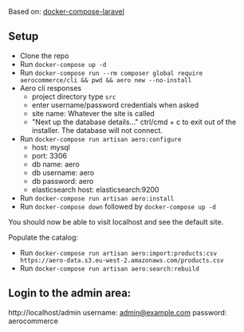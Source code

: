 Based on: [docker-compose-laravel](https://github.com/aschmelyun/docker-compose-laravel)

## Setup

- Clone the repo
- Run `docker-compose up -d`
- Run `docker-compose run --rm composer global require aerocommerce/cli && pwd && aero new --no-install`
- Aero cli responses
  - project directory type `src`
  - enter username/password credentials when asked
  - site name: Whatever the site is called
  - "Next up the database details..." ctrl/cmd + c to exit out of the installer. The database will not connect.
- Run `docker-compose run artisan aero:configure`
  - host: mysql
  - port: 3306
  - db name: aero
  - db username: aero
  - db password: aero
  - elasticsearch host: elasticsearch:9200
- Run `docker-compose run artisan aero:install`
- Run `docker-compose down` followed by `docker-compose up -d`

You should now be able to visit localhost and see the default site.

Populate the catalog:

- Run `docker-compose run artisan aero:import:products:csv https://aero-data.s3.eu-west-2.amazonaws.com/products.csv`
- Run `docker-compose run artisan aero:search:rebuild`

## Login to the admin area:

http://localhost/admin
username: admin@example.com
password: aerocommerce
